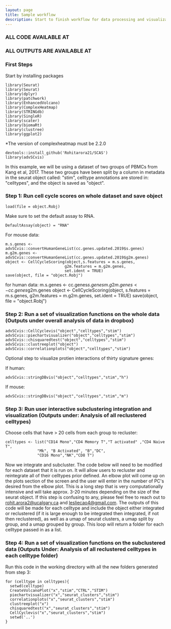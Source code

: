 ```yaml
---
layout: page
title: Sample workflow
description: Start to finish workflow for data processing and visualization
---
```

### ALL CODE AVAILABLE AT
### ALL OUTPUTS ARE AVAILABLE AT 

### First Steps

Start by installing packages

    library(Seurat)
    library(Seurat)
    library(dplyr)
    library(patchwork)
    library(EnhancedVolcano)
    library(ComplexHeatmap)
    library(STRINGdb)
    library(SingleR)
    library(scater)
    library(biomaRt)
    library(clustree)
    library(ggplot2)

*The version of complexheatmap must be 2.2.0

    devtools::install_github('Rohitarora21/SCAS')
    library(advSCvis)
    
In this example, we will be using a dataset of two groups of PBMCs from Kang et al, 2017. These two groups have been split by a column in metadata in the seurat object called: "stim", celltype annotations are stored in: "celltypes", and the object is saved as "object".

### Step 1: Run cell cycle scores on whole dataset and save object

    load(file = object.Robj)
    
Make sure to set the default assay to RNA. 

    DefaultAssay(object) = "RNA"
    
For mouse data:

    m.s.genes <- advSCvis::convertHumanGeneList(cc.genes.updated.2019$s.genes)
    m.g2m.genes <- advSCvis::convertHumanGeneList(cc.genes.updated.2019$g2m.genes)
    object <- CellCycleScoring(object,s.features = m.s.genes, 
                              g2m.features = m.g2m.genes, 
                              set.ident = TRUE)
    save(object, file = "object.Robj")
    
for human data:
    m.s.genes <- cc.genes$s.genes
    m.g2m.genes <- cc.genes$g2m.genes
    object <- CellCycleScoring(object, s.features = m.s.genes, 
                          g2m.features = m.g2m.genes, 
                          set.ident = TRUE)
    save(object, file = "object.Robj")
    
### Step 2: Run a set of visualization functions on the whole data (Outputs under overall analysis of data in dropbox) 

    advSCvis::CellCyclevis("object","celltypes","stim")
    advSCvis::piechartvisualizer("object","celltypes","stim")
    advSCvis::chisquaredtest("object","celltypes","stim")
    advSCvis::clustreeplot("object")
    advSCvis::correlationplots("object","celltypes","stim")
    
Optional step to visualize protien interactions of thirty signature genes:

If human:

    advSCvis::stringDBvis("object","celltypes","stim","h") 
    
If mouse:

    advSCvis::stringDBvis("object","celltypes","stim","m") 
    
### Step 3: Run user interactive subclustering integration and visualization (Outputs under: Analysis of all reclustered celltypes)
Choose cells that have > 20 cells from each group to recluster:

    celltypes <- list("CD14 Mono","CD4 Memory T","T activated" ,"CD4 Naive T", 
                  "Mk", "B Activated", "B","DC",            
                  "CD16 Mono","NK","CD8 T")

Now we integrate and subcluster. The code below will need to be modified for each dataset that it is run on. It will allow users to recluster and reintegrate all of their celltypes prior defined. An elbow plot will come up on the plots section of the screen and the user will enter in the number of PC's desired from the elbow plot. This is a long step that is very computationally intensive and will take approx. 3-20 minutes depending on the size of the seurat object. If this step is confusing to any, please feel free to reach out to rohit.arora2@ucalgary.ca and lesliecao4@gmail.com. The outputs of this code will be made for each celltype and include the object either integrated or reclustered (if it is large enough to be integrated then integrated, if not then reclustered), as well as a umap of seurat clusters, a umap split by group, and a umap grouped by group. This loop will return a folder for each celltype passed in as a list.

### Step 4: Run a set of visualization functions on the subclustered data (Outputs Under: Analysis of all reclustered celltypes in each celltype folder)

Run this code in the working directory with all the new folders generated from step 3:

    for (celltype in celltypes){
      setwd(celltype)
      CreateVolcanoPlot("x","stim","CTRL","STIM")
      piechartvisualizer("x","seurat_clusters","stim")
      correlationplots("x","seurat_clusters","stim")
      clustreeplot("x")
      chisquaredtest("x","seurat_clusters","stim")
      CellCyclevis("x","seurat_clusters","stim")
      setwd('..')
    }

